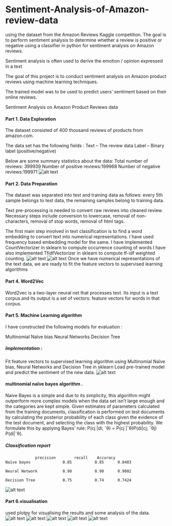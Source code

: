 # Sentiment-Analysis-of-Amazon-review-data

using the dataset  from the Amazon Reviews Kaggle competition. The goal is to perform
sentiment analysis to determine whether a review is positive or negative using a classifier in python for sentiment analysis on Amazon reviews. 

Sentiment analysis is often used to derive the emotion / opinion expressed in a text

The goal of this project is to conduct sentiment analysis on Amazon product reviews using machine learning techniques.

 The trained model was to be used to predict users’ sentiment based on their online reviews.



Sentiment Analysis on Amazon Product Reviews data
#### Part 1. Data Exploration
The dataset consisted of 400 thousand reviews of products from amazon.com.

The data set has the following fields :
Text – The review data 
Label – Binary label (positive/negative)

Below are some summary statistics about the data:
Total number of reviews: 399939
Number of positive reviews:199968
Number of negative reviews:199971
![alt text](https://github.com/JagruthiSPrabhudev/Sentiment-Analysis-of-Amazon-review-data/blob/master/Review_length.PNG)
#### Part 2. Data Preparation
The dataset was separated into test and training data as follows: every 5th sample belongs to test data, the remaining samples belong to training data.

Text pre-processing is needed to convert raw reviews into cleaned review. Necessary steps include conversion to lowercase, removal of non-characters, removal of stop words, removal of html tags.

The first main step involved in text classification is to find a word embedding to convert text into numerical representations. I have used frequency based embedding model for the same.
I have implemented CountVectorizer in sklearn to compute occurrence counting of words
I have also implemented TfidfVectorizer in sklearn to compute tf-idf weighted counting. 
![alt text](https://github.com/JagruthiSPrabhudev/Sentiment-Analysis-of-Amazon-review-data/blob/master/Review_lengthD.PNG)
![alt text](https://github.com/JagruthiSPrabhudev/Sentiment-Analysis-of-Amazon-review-data/blob/master/Review_lengthScatterplot.PNG)
Once we have numerical representations of the text data, we are ready to fit the feature vectors to supervised learning algorithms
#### Part 4. Word2Vec
Word2vec is a two-layer neural net that processes text. Its input is a text corpus and its output is a set of vectors: feature vectors for words in that corpus.
#### Part 5. Machine Learning algorithm
I have constructed the following models for evaluation :


Multinomial Naïve bias
Neural Networks
Decision Tree
##### Implementation :
Fit feature vectors to supervised learning algorithm using Multinomial Naïve bias, Neural Networks and Decision Tree in sklearn
Load pre-trained model and predict the sentiment of the new data.
![alt text](https://github.com/JagruthiSPrabhudev/Sentiment-Analysis-of-Amazon-review-data/blob/master/PR_Plot.png)
#### multinomial naïve bayes algorithm .
Naive Bayes is a simple and due to its simplicity, this algorithm might outperform more complex models when the data set isn’t large enough and the categories are kept simple.
Given estimates of parameters calculated from the training documents, classification is performed on test documents by calculating the posterior probability of each class given the evidence of the test document, and selecting the class with the highest probability. 
We formulate this by applying Bayes’ rule:
 P(cj |di; ˆθ) = P(cj |ˆθ)P(di|cj; ˆθj) P(di|ˆθ).
 
##### Classification report 
				 precision  	  recall 	Accuracy
	Naïve bayes            	 0.85   	   0.85    	 0.8483

	Neural Network	         0.90     	   0.90	  	 0.9002

	Decision Tree	         0.75      	   0.74  	 0.7424
 ![alt text](https://github.com/JagruthiSPrabhudev/Sentiment-Analysis-of-Amazon-review-data/blob/master/ROC_Plot.png)             

#### Part 6.visualisation

used plotpy for visualising the results and some analysis of the data.
![alt text](https://github.com/JagruthiSPrabhudev/Sentiment-Analysis-of-Amazon-review-data/blob/master/negativeSampleText.png)
![alt text](https://github.com/JagruthiSPrabhudev/Sentiment-Analysis-of-Amazon-review-data/blob/master/positiveSampleText.png)
![alt text](https://github.com/JagruthiSPrabhudev/Sentiment-Analysis-of-Amazon-review-data/blob/master/Bought%20for%20Others.png)
![alt text](https://github.com/JagruthiSPrabhudev/Sentiment-Analysis-of-Amazon-review-data/blob/master/Helpful_reviews.png)
![alt text](https://github.com/JagruthiSPrabhudev/Sentiment-Analysis-of-Amazon-review-data/blob/master/Books.png)
